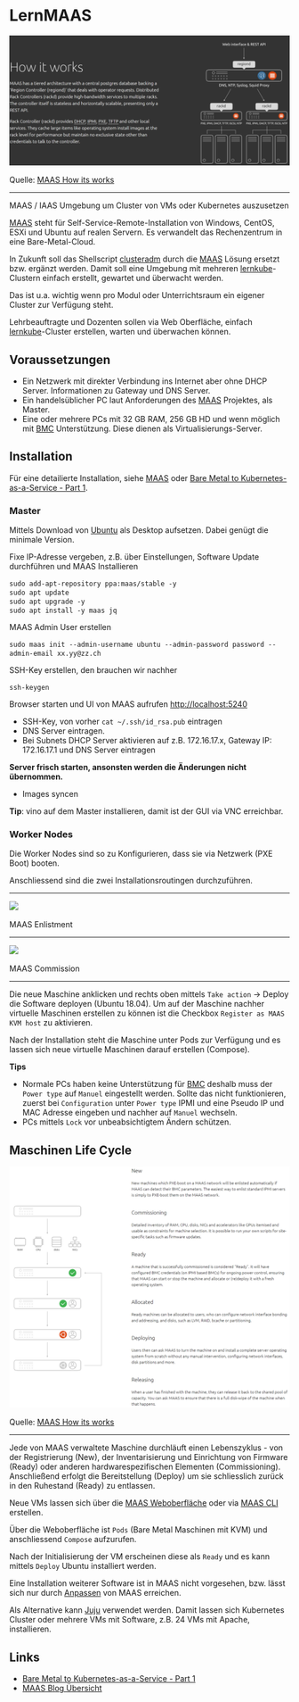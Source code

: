 LernMAAS
========

![](images/howitworks.png)

Quelle: [MAAS How its works](https://maas.io/how-it-works)

- - - 

MAAS / IAAS Umgebung um Cluster von VMs oder Kubernetes auszusetzen

[MAAS](https://maas.io/how-it-works) steht für Self-Service-Remote-Installation von Windows, CentOS, ESXi und Ubuntu auf realen Servern. Es verwandelt das Rechenzentrum in eine Bare-Metal-Cloud.

In Zukunft soll das Shellscript [clusteradm](https://github.com/mc-b/lernkube/blob/master/clusteradm.md) durch die [MAAS](https://maas.io/) Lösung ersetzt bzw. ergänzt werden. Damit soll eine Umgebung mit mehreren [lernkube](https://github.com/mc-b/lernkube)-Clustern einfach erstellt, gewartet und überwacht werden.

Das ist u.a. wichtig wenn pro Modul oder Unterrichtsraum ein eigener Cluster zur Verfügung steht. 

Lehrbeauftragte und Dozenten sollen via Web Oberfläche, einfach [lernkube](https://github.com/mc-b/lernkube)-Cluster erstellen, warten und überwachen können.

Voraussetzungen
---------------

* Ein Netzwerk mit direkter Verbindung ins Internet aber ohne DHCP Server. Informationen zu Gateway und DNS Server.
* Ein handelsüblicher PC laut Anforderungen des [MAAS](https://maas.io/docs/maas-requirements) Projektes, als Master.
* Eine oder mehrere PCs mit 32 GB RAM, 256 GB HD und wenn möglich mit [BMC](https://de.wikipedia.org/wiki/Baseboard_Management_Controller) Unterstützung. Diese dienen als Virtualisierungs-Server.

Installation
------------

Für eine detailierte Installation, siehe [MAAS](MAAS/) oder [Bare Metal to Kubernetes-as-a-Service - Part 1](https://www.2stacks.net/blog/bare-metal-to-kubernetes-part-1/).

### Master
 
Mittels Download von [Ubuntu](https://ubuntu.com/download/desktop) als Desktop aufsetzen. Dabei genügt die minimale Version. 

Fixe IP-Adresse vergeben, z.B. über Einstellungen, Software Update durchführen und MAAS Installieren

    sudo add-apt-repository ppa:maas/stable -y  
    sudo apt update
    sudo apt upgrade -y
    sudo apt install -y maas jq 

MAAS Admin User erstellen 

    sudo maas init --admin-username ubuntu --admin-password password --admin-email xx.yy@zz.ch
    
SSH-Key erstellen, den brauchen wir nachher

    ssh-keygen    

Browser starten und UI von MAAS aufrufen [http://localhost:5240](http://localhost:5240)

* SSH-Key, von vorher `cat ~/.ssh/id_rsa.pub`  eintragen
* DNS Server eintragen. 
* Bei Subnets DHCP Server aktivieren auf z.B. 172.16.17.x, Gateway IP: 172.16.17.1 und DNS Server eintragen

**Server frisch starten, ansonsten werden die Änderungen nicht übernommen.**

* Images syncen  

**Tip**: vino auf dem Master installieren, damit ist der GUI via VNC erreichbar.

### Worker Nodes   

Die Worker Nodes sind so zu Konfigurieren, dass sie via Netzwerk (PXE Boot) booten.

Anschliessend sind die zwei Installationsroutingen durchzuführen. 

- - -

[![](https://img.youtube.com/vi/jj1M-YyCgD4/0.jpg)](https://www.youtube.com/watch?v=jj1M-YyCgD4)

MAAS Enlistment 

---

[![](https://img.youtube.com/vi/k-9VHZg_qoo/0.jpg)](https://www.youtube.com/watch?v=k-9VHZg_qoo)

MAAS Commission 

- - -

Die neue Maschine anklicken und rechts oben mittels `Take action` -> Deploy die Software deployen (Ubuntu 18.04). Um auf der Maschine nachher virtuelle Maschinen erstellen zu können ist die Checkbox `Register as MAAS KVM host` zu aktivieren.

Nach der Installation steht die Maschine unter Pods zur Verfügung und es lassen sich neue virtuelle Maschinen darauf erstellen (Compose).

**Tips** 
* Normale PCs haben keine Unterstützung für [BMC](https://de.wikipedia.org/wiki/Baseboard_Management_Controller) deshalb muss der `Power type` auf `Manuel` eingestellt werden. Sollte das nicht funktionieren, zuerst bei `Configuration` unter `Power type`  IPMI und eine Pseudo IP und MAC Adresse eingeben und nachher auf `Manuel` wechseln.
* PCs mittels `Lock` vor unbeabsichtigtem Ändern schützen.


Maschinen Life Cycle
--------------------

![](images/lifecycle.png)

Quelle: [MAAS How its works](https://maas.io/how-it-works)

- - -

Jede von MAAS verwaltete Maschine durchläuft einen Lebenszyklus - von der Registrierung (New), der Inventarisierung und Einrichtung von Firmware (Ready) oder anderen hardwarespezifischen Elementen (Commissioning). Anschließend erfolgt die Bereitstellung (Deploy) um sie schliesslich zurück in den Ruhestand (Ready) zu entlassen.

Neue VMs lassen sich über die [MAAS Weboberfläche](http://localhost:5240) oder via [MAAS CLI](MAAS/CLI.md) erstellen.

Über die Weboberfläche ist `Pods` (Bare Metal Maschinen mit KVM) und anschliessend `Compose` aufzurufen.

Nach der Initialisierung der VM erscheinen diese als `Ready` und es kann mittels `Deploy` Ubuntu installiert werden.

Eine Installation weiterer Software ist in MAAS nicht vorgesehen, bzw. lässt sich nur durch [Anpassen](MAAS/Customising.md) von MAAS erreichen.

Als Alternative kann [Juju](Juju/) verwendet werden. Damit lassen sich Kubernetes Cluster oder mehrere VMs mit Software, z.B. 24 VMs mit Apache, installieren.
    
## Links

* [Bare Metal to Kubernetes-as-a-Service - Part 1](https://www.2stacks.net/blog/bare-metal-to-kubernetes-part-1/)
* [MAAS Blog Übersicht](https://ubuntu.com/blog/tag/maas)
